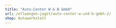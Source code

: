 ```yaml
---
title: "Auto-Center W & B GmbH"
url: /ellwangen-jagst/auto-center-w-und-b-gmbh-2/
shop: Autowerkstatt
---
```

